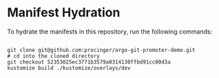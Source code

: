 
# Manifest Hydration

To hydrate the manifests in this repository, run the following commands:

```shell

git clone git@github.com:procinger/argo-git-promoter-demo.git
# cd into the cloned directory
git checkout 52353025ec3771b3579a0314130ffbd91cc00d3a
kustomize build ./kustomize/overlays/dev
```